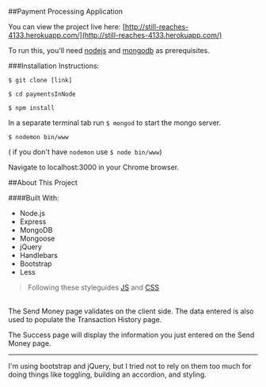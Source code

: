 ##Payment Processing ApplicationYou can view the project live here: [http://still-reaches-4133.herokuapp.com/](http://still-reaches-4133.herokuapp.com/)To run this, you'll need [nodejs](nodejs.org) and [mongodb](mongodb.com) as prerequisites.###Installation Instructions:`$ git clone [link]``$ cd paymentsInNode``$ npm install`In a separate terminal tab run `$ mongod` to start the mongo server.`$ nodemon bin/www`( if you don't have `nodemon` use `$ node bin/www`)Navigate to localhost:3000 in your Chrome browser.##About This Project####Built With:* Node.js* Express* MongoDB* Mongoose* jQuery* Handlebars* Bootstrap* Less>Following these styleguides[JS](https://github.com/airbnb/javascript/tree/master/es5) and [CSS](https://github.com/airbnb/css)<br />The Send Money page validates on the client side. The data entered is also used to populate the Transaction History page.The Success page will display the information you just entered on the Send Money page.<hr />I'm using bootstrap and jQuery, but I tried not to rely on them too much for doing things like toggling, building an accordion, and styling.
